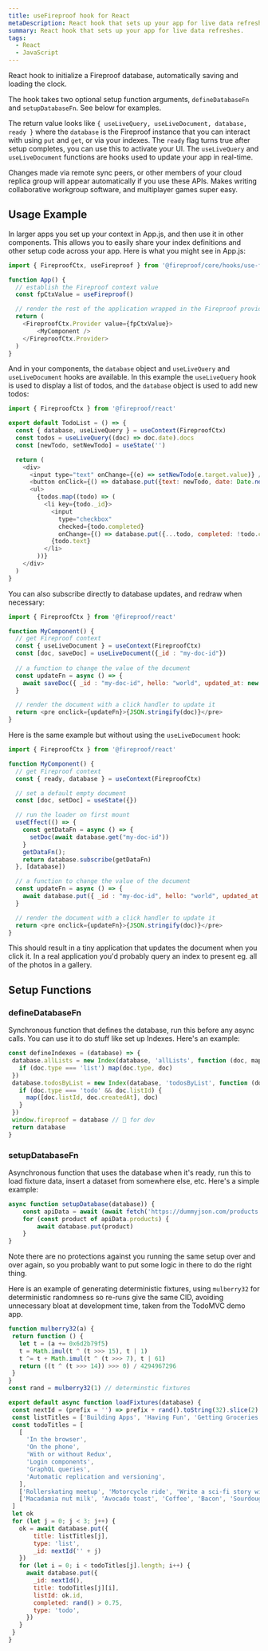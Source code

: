 ```yaml
---
title: useFireproof hook for React
metaDescription: React hook that sets up your app for live data refreshes.
summary: React hook that sets up your app for live data refreshes.
tags:
  - React
  - JavaScript
---
```

 React hook to initialize a Fireproof database, automatically saving and loading the clock.
 
 The hook takes two optional setup function arguments, `defineDatabaseFn` and `setupDatabaseFn`. See below for examples.
 
The return value looks like `{ useLiveQuery, useLiveDocument, database, ready }` where the `database` is the Fireproof instance that you can interact with using `put` and `get`, or via your indexes. The `ready` flag turns true after setup completes, you can use this to activate your UI. The `useLiveQuery` and `useLiveDocument` functions are hooks used to update your app in real-time.

Changes made via remote sync peers, or other members of your cloud replica group will appear automatically if you use these APIs. Makes writing collaborative workgroup software, and multiplayer games super easy.

## Usage Example

In larger apps you set up your context in App.js, and then use it in other components. This allows you to easily share
your index definitions and other setup code across your app. Here is what you might see in App.js:

```js
import { FireproofCtx, useFireproof } from '@fireproof/core/hooks/use-fireproof'

function App() {
  // establish the Fireproof context value
  const fpCtxValue = useFireproof()

  // render the rest of the application wrapped in the Fireproof provider
  return (
    <FireproofCtx.Provider value={fpCtxValue}>
        <MyComponent />
    </FireproofCtx.Provider>
  )
}
```

And in your components, the `database` object and `useLiveQuery` and `useLiveDocument` hooks are available. In this example the `useLiveQuery` hook is used to display a list of todos, and the `database` object is used to add new todos:

```js
import { FireproofCtx } from '@fireproof/react'

export default TodoList = () => {
  const { database, useLiveQuery } = useContext(FireproofCtx)
  const todos = useLiveQuery((doc) => doc.date).docs
  const [newTodo, setNewTodo] = useState('')

  return (
    <div>
      <input type="text" onChange={(e) => setNewTodo(e.target.value)} />
      <button onClick={() => database.put({text: newTodo, date: Date.now(), completed: false})}>Save</button>
      <ul>
        {todos.map((todo) => (
          <li key={todo._id}>
            <input 
              type="checkbox" 
              checked={todo.completed}
              onChange={() => database.put({...todo, completed: !todo.completed})} />
            {todo.text}
          </li>
        ))}
    </div>
  )
}
```

You can also subscribe directly to database updates, and redraw when necessary:

```js
import { FireproofCtx } from '@fireproof/react'

function MyComponent() {
  // get Fireproof context
  const { useLiveDocument } = useContext(FireproofCtx)
  const [doc, saveDoc] = useLiveDocument({_id : "my-doc-id"})
  
  // a function to change the value of the document
  const updateFn = async () => {
    await saveDoc({ _id : "my-doc-id", hello: "world", updated_at: new Date()})
  }

  // render the document with a click handler to update it
  return <pre onclick={updateFn}>{JSON.stringify(doc)}</pre>
}
```

Here is the same example but without using the `useLiveDocument` hook:

```js
import { FireproofCtx } from '@fireproof/react'

function MyComponent() {
  // get Fireproof context
  const { ready, database } = useContext(FireproofCtx)

  // set a default empty document
  const [doc, setDoc] = useState({})

  // run the loader on first mount
  useEffect(() => {
    const getDataFn = async () => {
      setDoc(await database.get("my-doc-id"))
    }
    getDataFn();
    return database.subscribe(getDataFn)
  }, [database])

  // a function to change the value of the document
  const updateFn = async () => {
    await database.put({ _id : "my-doc-id", hello: "world", updated_at: new Date()})
  }

  // render the document with a click handler to update it
  return <pre onclick={updateFn}>{JSON.stringify(doc)}</pre>
}
```

This should result in a tiny application that updates the document when you click it. In a real application you'd probably query an index to present eg. all of the photos in a gallery.

## Setup Functions

### defineDatabaseFn 
 
 Synchronous function that defines the database, run this before any async calls. You can use it to do stuff like set up Indexes. Here's an example:

 ```js
 const defineIndexes = (database) => {
  database.allLists = new Index(database, 'allLists', function (doc, map) {
    if (doc.type === 'list') map(doc.type, doc)
  })
  database.todosByList = new Index(database, 'todosByList', function (doc, map) {
    if (doc.type === 'todo' && doc.listId) {
      map([doc.listId, doc.createdAt], doc)
    }
  })
  window.fireproof = database // 🤫 for dev
  return database
}
 ```

### setupDatabaseFn

 Asynchronous function that uses the database when it's ready, run this to load fixture data, insert a dataset from somewhere else, etc. Here's a simple example:


```js
async function setupDatabase(database)) {
    const apiData = await (await fetch('https://dummyjson.com/products')).json()
    for (const product of apiData.products) {
        await database.put(product)
    }  
}
```

Note there are no protections against you running the same setup over and over again, so you probably want to put some logic in there to do the right thing.

Here is an example of generating deterministic fixtures, using `mulberry32` for deterministic randomness so re-runs give the same CID, avoiding unnecessary bloat at development time, taken from the TodoMVC demo app.

 ```js
 function mulberry32(a) {
  return function () {
    let t = (a += 0x6d2b79f5)
    t = Math.imul(t ^ (t >>> 15), t | 1)
    t ^= t + Math.imul(t ^ (t >>> 7), t | 61)
    return ((t ^ (t >>> 14)) >>> 0) / 4294967296
  }
}
const rand = mulberry32(1) // determinstic fixtures

export default async function loadFixtures(database) {
  const nextId = (prefix = '') => prefix + rand().toString(32).slice(2)
  const listTitles = ['Building Apps', 'Having Fun', 'Getting Groceries']
  const todoTitles = [
    [
      'In the browser',
      'On the phone',
      'With or without Redux',
      'Login components',
      'GraphQL queries',
      'Automatic replication and versioning',
    ],
    ['Rollerskating meetup', 'Motorcycle ride', 'Write a sci-fi story with ChatGPT'],
    ['Macadamia nut milk', 'Avocado toast', 'Coffee', 'Bacon', 'Sourdough bread', 'Fruit salad'],
  ]
  let ok
  for (let j = 0; j < 3; j++) {
    ok = await database.put({ 
        title: listTitles[j], 
        type: 'list', 
        _id: nextId('' + j) 
    })
    for (let i = 0; i < todoTitles[j].length; i++) {
      await database.put({
        _id: nextId(),
        title: todoTitles[j][i],
        listId: ok.id,
        completed: rand() > 0.75,
        type: 'todo',
      })
    }
  }
}
 ```

 